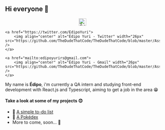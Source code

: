 ## Hi everyone 👋
<p align="center">
    <a href="https://www.linkedin.com/in/edipoyurirs/">
        <img align="center" alt="Édipo Yuri - Linkedin" width="24px" src="https://github.com/TheDudeThatCode/TheDudeThatCode/blob/master/Assets/Linkedin.svg" />
    </a>

    <a href="https://twitter.com/EdipoYuri">
        <img align="center" alt="Édipo Yuri - Twitter" width="26px" src="https://github.com/TheDudeThatCode/TheDudeThatCode/blob/master/Assets/Twitter.svg" />
    </a>

    <a href="mailto:edipoyurirs@gmail.com">
        <img align="center" alt="Édipo Yuri - Gmail" width="26px" src="https://github.com/TheDudeThatCode/TheDudeThatCode/blob/master/Assets/Gmail.svg" />
    </a>
</p>

My name is **Édipo**, i'm currently a QA intern and studying front-end development with React.js and Typescript, aiming to get a job in the area 😁

#### Take a look at some of my projects 😊

- 📃 [A simple to-do list](https://github.com/EdipoYuri/todo-react)
- 🧧 [A Pokédex](https://github.com/EdipoYuri/pokedex-react)
- More to come, soon... 🤭
